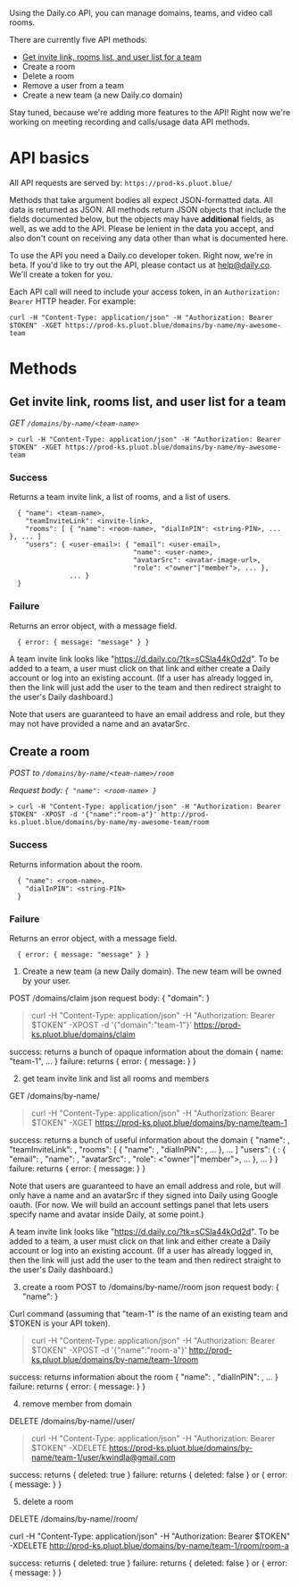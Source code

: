 Using the Daily.co API, you can manage domains, teams, and video call rooms.

There are currently five API methods:
  - [Get invite link, rooms list, and user list for a team](#api-team-info)
  - Create a room
  - Delete a room
  - Remove a user from a team
  - Create a new team (a new Daily.co domain)

Stay tuned, because we're adding more features to the API! Right now we're working on meeting recording and calls/usage data API methods. 

# API basics

All API requests are served by: `https://prod-ks.pluot.blue/`

Methods that take argument bodies all expect JSON-formatted data. All data is returned as JSON. All methods return JSON objects that include the fields documented below, but the objects may have **additional** fields, as well, as we add to the API. Please be lenient in the data you accept, and also don't count on receiving any data other than what is documented here.

To use the API you need a Daily.co developer token. Right now, we're in beta. If you'd like to try out the API, please contact us at help@daily.co. We'll create a token for you.

Each API call will need to include your access token, in an `Authorization: Bearer` HTTP header. For example:

```
curl -H "Content-Type: application/json" -H "Authorization: Bearer $TOKEN" -XGET https://prod-ks.pluot.blue/domains/by-name/my-awesome-team
```

# Methods

## <a name="api-team-info"></a>Get invite link, rooms list, and user list for a team

*GET `/domains/by-name/<team-name>`*

```
> curl -H "Content-Type: application/json" -H "Authorization: Bearer $TOKEN" -XGET https://prod-ks.pluot.blue/domains/by-name/my-awesome-team
```

### Success

Returns a team invite link, a list of rooms, and a list of users.

```
  { "name": <team-name>,
    "teamInviteLink": <invite-link>, 
    "rooms": [ { "name": <room-name>, "dialInPIN": <string-PIN>, ... }, ... ]
    "users": { <user-email>: { "email": <user-email>,
                               "name": <user-name>,
                               "avatarSrc": <avatar-image-url>,
                               "role": <"owner"|"member">, ... },
               ... }
  }
```

### Failure

Returns an error object, with a message field. 

```
  { error: { message: "message" } }
```

A team invite link looks like "https://d.daily.co/?tk=sCSla44kOd2d". To be added to a team, a user must click on that link and either create a Daily account or log into an existing account. (If a user has already logged in, then the link will just add the user to the team and then redirect straight to the user's Daily dashboard.)

Note that users are guaranteed to have an email address and role, but they may not have provided a name and an avatarSrc.

## Create a room

*POST to `/domains/by-name/<team-name>/room`*

*Request body: `{ "name": <room-name> }`*

```
> curl -H "Content-Type: application/json" -H "Authorization: Bearer $TOKEN" -XPOST -d '{"name":"room-a"}' http://prod-ks.pluot.blue/domains/by-name/my-awesome-team/room
```

### Success

Returns information about the room.

```
  { "name": <room-name>,
    "dialInPIN": <string-PIN>
  }
```

### Failure

Returns an error object, with a message field. 

```
  { error: { message: "message" } }
```





1. Create a new team (a new Daily domain). The new team will be owned by your user.

POST /domains/claim
json request body: { "domain": <team-name> }


> curl -H "Content-Type: application/json" -H "Authorization: Bearer $TOKEN" -XPOST -d '{"domain":"team-1"}' https://prod-ks.pluot.blue/domains/claim

success: returns a bunch of opaque information about the domain
  { name: "team-1", ... }
failure: returns { error: { message: } }


2. get team invite link and list all rooms and members

GET /domains/by-name/<team-name>


> curl -H "Content-Type: application/json" -H "Authorization: Bearer $TOKEN" -XGET https://prod-ks.pluot.blue/domains/by-name/team-1

success: returns a bunch of useful information about the domain
  { "name": <team-name>,
    "teamInviteLink": <invite-link>, 
    "rooms": [ { "name": <room-name>, "dialInPIN": <string-PIN>, ... }, ... ]
    "users": { <user-email>: { "email": <user-email>,
                               "name": <user-name>,
                               "avatarSrc": <avatar-image-url>,
                               "role": <"owner"|"member">, ... },
               ... }
  }
failure: returns { error: { message: } }

Note that users are guaranteed to have an email address and role, but will only have a name and an avatarSrc if they signed into Daily using Google oauth. (For now. We will build an account settings panel that lets users specify name and avatar inside Daily, at some point.)

A team invite link looks like "https://d.daily.co/?tk=sCSla44kOd2d". To be added to a team, a user must click on that link and either create a Daily account or log into an existing account. (If a user has already logged in, then the link will just add the user to the team and then redirect straight to the user's Daily dashboard.)

3. create a room
POST to /domains/by-name/<team-name>/room
json request body: { "name": <room-name> }

Curl command (assuming that "team-1" is the name of an existing team and $TOKEN is your API token).


> curl -H "Content-Type: application/json" -H "Authorization: Bearer $TOKEN" -XPOST -d '{"name":"room-a"}' http://prod-ks.pluot.blue/domains/by-name/team-1/room

success: returns information about the room
  { "name": <room-name>, "dialInPIN": <string-PIN>, ... }
failure: returns { error: { message: } }

4. remove member from domain

DELETE /domains/by-name/<team-name>/user/<user-email>


> curl -H "Content-Type: application/json" -H "Authorization: Bearer $TOKEN" -XDELETE https://prod-ks.pluot.blue/domains/by-name/team-1/user/kwindla@gmail.com

success: returns { deleted: true }
failure: returns { deleted: false } or { error: { message: } }

5. delete a room

DELETE /domains/by-name/<team-name>/room/<room-name>

curl -H "Content-Type: application/json" -H "Authorization: Bearer $TOKEN" -XDELETE http://prod-ks.pluot.blue/domains/by-name/team-1/room/room-a

success: returns { deleted: true }
failure: returns { deleted: false } or { error: { message: } }
